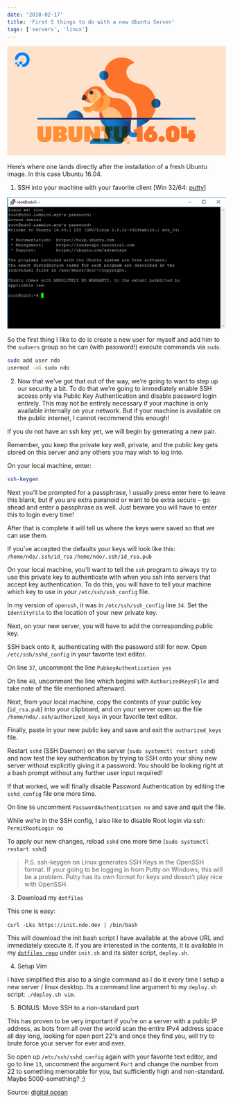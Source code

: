 ```yaml
---
date: '2018-02-17'
title: 'First 5 things to do with a new Ubuntu Server'
tags: ['servers', 'linux']
---
```


![ubuntu splash](ubuntu.png)

Here’s where one lands directly after the installation of a fresh Ubuntu image. In this case Ubuntu 16.04.

1. SSH into your machine with your favorite client [Win 32/64: [putty](https://www.putty.org/)]

![freshmachine](fresh.png)

So the first thing I like to do is create a new user for myself and add him to the `sudoers` group so he can (with password!) execute commands via `sudo`.

```bash
sudo add user ndo
usermod -aG sudo ndo
```

2. Now that we’ve got that out of the way, we’re going to want to step up our security a bit. To do that we’re going to immediately enable SSH access only via Public Key Authentication and disable password login entirely. This may not be entirely necessary if your machine is only available internally on your network. But if your machine is available on the public internet, I cannot recommend this enough!

If you do not have an ssh key yet, we will begin by generating a new pair.

Remember, you keep the private key well, private, and the public key gets stored on this server and any others you may wish to log into.

On your local machine, enter:

```bash
ssh-keygen
```

Next you’ll be prompted for a passphrase, I usually press enter here to leave this blank, but if you are extra paranoid or want to be extra secure – go ahead and enter a passphrase as well. Just beware you will have to enter this to login every time!

After that is complete it will tell us where the keys were saved so that we can use them.

If you’ve accepted the defaults your keys will look like this:
`/home/ndo/.ssh/id_rsa`
`/home/ndo/.ssh/id_rsa.pub`

On your local machine, you'll want to tell the `ssh` program to always try to use this private key to authenticate with when you ssh into servers that accept key authentication. To do this, you will have to tell your machine which key to use in your `/etc/ssh/ssh_config` file.

In my version of `openssh`, it was in `/etc/ssh/ssh_config` line `34`. Set the `IdentityFile` to the location of your new private key.

Next, on your new server, you will have to add the corresponding public key.

SSH back onto it, authenticating with the password still for now. Open `/etc/ssh/sshd_config` in your favorite text editor.

On line `37`, uncomment the line `PubkeyAuthentication yes`

On line `40`, uncomment the line which begins with `AuthorizedKeysFile` and take note of the file mentioned afterward.

Next, from your local machine, copy the contents of your public key (`id_rsa.pub`) into your clipboard, and on your server open up the file `/home/ndo/.ssh/authorized_keys` in your favorite text editor.

Finally, paste in your new public key and save and exit the `authorized_keys` file.

Restart `sshd` (SSH Daemon) on the server (`sudo systemctl restart sshd`) and now test the key authentication by trying to SSH onto your shiny new server without explicitly giving it a password. You should be looking right at a bash prompt without any further user input required!

If that worked, we will finally disable Password Authentication by editing the `sshd_config` file one more time.

On line `56` uncomment `PasswordAuthentication no` and save and quit the file.

While we’re in the SSH config, I also like to disable Root login via ssh: `PermitRootLogin no`

To apply our new changes, reload `sshd` one more time (`sudo systemctl restart sshd`)

> P.S. ssh-keygen on Linux generates SSH Keys in the OpenSSH format. If your going to be logging in from Putty on Windows, this will be a problem. Putty has its own format for keys and doesn’t play nice with OpenSSH.

3. Download my `dotfiles`

This one is easy:

`curl -Lks https://init.ndo.dev | /bin/bash`

This will download the init bash script I have available at the above URL and immediately execute it. If you are interested in the contents, it is available in my [`dotfiles repo`](https://github.com/ndom91/dotfiles) under `init.sh` and its sister script, `deploy.sh`.

4. Setup Vim

I have simplified this also to a single command as I do it every time I setup a new server / linux desktop. Its a command line argument to my `deploy.sh` script: `./deploy.sh vim`.

5. BONUS: Move SSH to a non-standard port

This has proven to be very important if you're on a server with a public IP address, as bots from all over the world scan the entire IPv4 address space all day long, looking for open port 22's and once they find you, will try to brute force your server for ever and ever.

So open up `/etc/ssh/sshd_config` again with your favorite text editor, and go to line `13`, uncomment the argument `Port` and change the number from 22 to something memorable for you, but sufficiently high and non-standard. Maybe 5000-something? ;)

Source: [digital ocean](https://www.digitalocean.com/community/tutorials/initial-server-setup-with-ubuntu-16-04)
